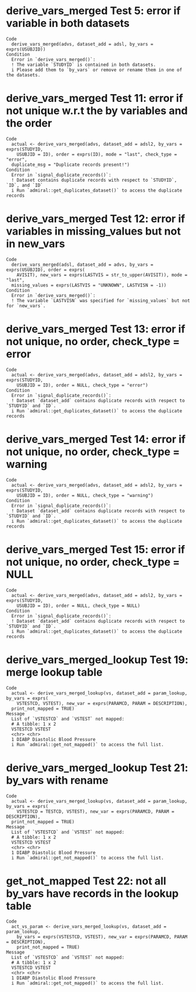 # derive_vars_merged Test 5: error if variable in both datasets

    Code
      derive_vars_merged(advs, dataset_add = adsl, by_vars = exprs(USUBJID))
    Condition
      Error in `derive_vars_merged()`:
      ! The variable `STUDYID` is contained in both datasets.
      i Please add them to `by_vars` or remove or rename them in one of the datasets.

# derive_vars_merged Test 11: error if not unique w.r.t the by variables and the order

    Code
      actual <- derive_vars_merged(advs, dataset_add = adsl2, by_vars = exprs(STUDYID,
        USUBJID = ID), order = exprs(ID), mode = "last", check_type = "error",
      duplicate_msg = "Duplicate records present!")
    Condition
      Error in `signal_duplicate_records()`:
      ! Dataset contains duplicate records with respect to `STUDYID`, `ID`, and `ID`
      i Run `admiral::get_duplicates_dataset()` to access the duplicate records

# derive_vars_merged Test 12: error if variables in missing_values but not in new_vars

    Code
      derive_vars_merged(adsl, dataset_add = advs, by_vars = exprs(USUBJID), order = exprs(
        AVISIT), new_vars = exprs(LASTVIS = str_to_upper(AVISIT)), mode = "last",
      missing_values = exprs(LASTVIS = "UNKNOWN", LASTVISN = -1))
    Condition
      Error in `derive_vars_merged()`:
      ! The variable `LASTVISN` was specified for `missing_values` but not for `new_vars`.

# derive_vars_merged Test 13: error if not unique, no order, check_type = error

    Code
      actual <- derive_vars_merged(advs, dataset_add = adsl2, by_vars = exprs(STUDYID,
        USUBJID = ID), order = NULL, check_type = "error")
    Condition
      Error in `signal_duplicate_records()`:
      ! Dataset `dataset_add` contains duplicate records with respect to `STUDYID` and `ID`.
      i Run `admiral::get_duplicates_dataset()` to access the duplicate records

# derive_vars_merged Test 14: error if not unique, no order, check_type = warning

    Code
      actual <- derive_vars_merged(advs, dataset_add = adsl2, by_vars = exprs(STUDYID,
        USUBJID = ID), order = NULL, check_type = "warning")
    Condition
      Error in `signal_duplicate_records()`:
      ! Dataset `dataset_add` contains duplicate records with respect to `STUDYID` and `ID`.
      i Run `admiral::get_duplicates_dataset()` to access the duplicate records

# derive_vars_merged Test 15: error if not unique, no order, check_type = NULL

    Code
      actual <- derive_vars_merged(advs, dataset_add = adsl2, by_vars = exprs(STUDYID,
        USUBJID = ID), order = NULL, check_type = NULL)
    Condition
      Error in `signal_duplicate_records()`:
      ! Dataset `dataset_add` contains duplicate records with respect to `STUDYID` and `ID`.
      i Run `admiral::get_duplicates_dataset()` to access the duplicate records

# derive_vars_merged_lookup Test 19: merge lookup table

    Code
      actual <- derive_vars_merged_lookup(vs, dataset_add = param_lookup, by_vars = exprs(
        VSTESTCD, VSTEST), new_var = exprs(PARAMCD, PARAM = DESCRIPTION),
      print_not_mapped = TRUE)
    Message
      List of `VSTESTCD` and `VSTEST` not mapped:
      # A tibble: 1 x 2
      VSTESTCD VSTEST
      <chr> <chr>
      1 DIABP Diastolic Blood Pressure
      i Run `admiral::get_not_mapped()` to access the full list.

# derive_vars_merged_lookup Test 21: by_vars with rename

    Code
      actual <- derive_vars_merged_lookup(vs, dataset_add = param_lookup, by_vars = exprs(
        VSTESTCD = TESTCD, VSTEST), new_var = exprs(PARAMCD, PARAM = DESCRIPTION),
      print_not_mapped = TRUE)
    Message
      List of `VSTESTCD` and `VSTEST` not mapped:
      # A tibble: 1 x 2
      VSTESTCD VSTEST
      <chr> <chr>
      1 DIABP Diastolic Blood Pressure
      i Run `admiral::get_not_mapped()` to access the full list.

# get_not_mapped Test 22: not all by_vars have records in the lookup table

    Code
      act_vs_param <- derive_vars_merged_lookup(vs, dataset_add = param_lookup,
        by_vars = exprs(VSTESTCD, VSTEST), new_var = exprs(PARAMCD, PARAM = DESCRIPTION),
        print_not_mapped = TRUE)
    Message
      List of `VSTESTCD` and `VSTEST` not mapped:
      # A tibble: 1 x 2
      VSTESTCD VSTEST
      <chr> <chr>
      1 DIABP Diastolic Blood Pressure
      i Run `admiral::get_not_mapped()` to access the full list.

